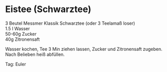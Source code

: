 Eistee (Schwarztee)
========
3 Beutel Messmer Klassik Schwarztee (oder 3 Teelamaß loser)  
1.5 l Wasser  
50-60g Zucker  
40g Zitronensaft  

Wasser kochen, Tee 3 Min ziehen lassen, Zucker und Zitronensaft zugeben.  
Nach Belieben heiß abfüllen.


Tag: Euler